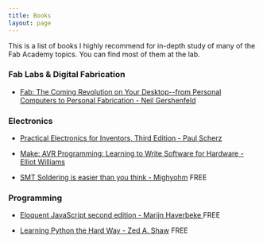 ```yaml
---
title: Books
layout: page
---
```


This is a list of books I highly recommend for in-depth study of many of the Fab Academy topics. You can find most of them at the lab.

### Fab Labs & Digital Fabrication

* [Fab: The Coming Revolution on Your Desktop--from Personal Computers to Personal Fabrication - Neil Gershenfeld](http://www.amazon.it/dp/B004M18NL6)

### Electronics

* [Practical Electronics for Inventors, Third Edition - Paul Scherz](http://www.amazon.it/dp/B00BAR2YGK)

* [Make: AVR Programming: Learning to Write Software for Hardware - Elliot Williams](http://www.amazon.it/Make-Programming-Learning-Software-Hardware-ebook/dp/B00I2YIZSK/ref=sr_1_1?ie=UTF8&qid=1421172243&sr=8-1&keywords=make+avr+programming)

* [SMT Soldering is easier than you think - Mighyohm](http://mightyohm.com/files/SMT_Soldering_Its_Easier_Than_You_Think_EN.pdf) FREE

### Programming

* [Eloquent JavaScript second edition - Marijn Haverbeke ](http://eloquentjavascript.net) FREE

* [Learning Python the Hard Way - Zed A. Shaw](http://learnpythonthehardway.org/book/) FREE

